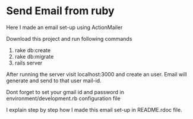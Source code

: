 Send Email from ruby
====================


Here I made an email set-up using ActionMailer

Download this project and run following commands

1. rake db:create 
2. rake db:migrate
3. rails server

After running the server visit localhost:3000 and create an user. Email will generate and send to that user mail-id.

Dont forget to set your gmail id and password in environment/development.rb configuration file

I explain step by step how I made this email set-up in README.rdoc file. 
